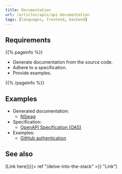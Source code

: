 ```yaml
---
title: Documentation
url: /articles/apis/api-documentation
tags: [languages, frontend, backend]
---
```


## Requirements

{{% pageinfo %}}

* Generate documentation from the source code.
* Adhere to a specification.
* Provide examples.

{{% /pageinfo %}}

## Examples

* Generated documentation:
  * [NSwag](https://github.com/RicoSuter/NSwag)
* Specification:
  * [OpenAPI Specification (OAS)](https://swagger.io/specification/)
* Examples:
  * [GitHub authentication](https://docs.github.com/en/rest/authentication/authenticating-to-the-rest-api)

## See also

[Link here]({{< ref "/delve-into-the-stack" >}} "Link")
